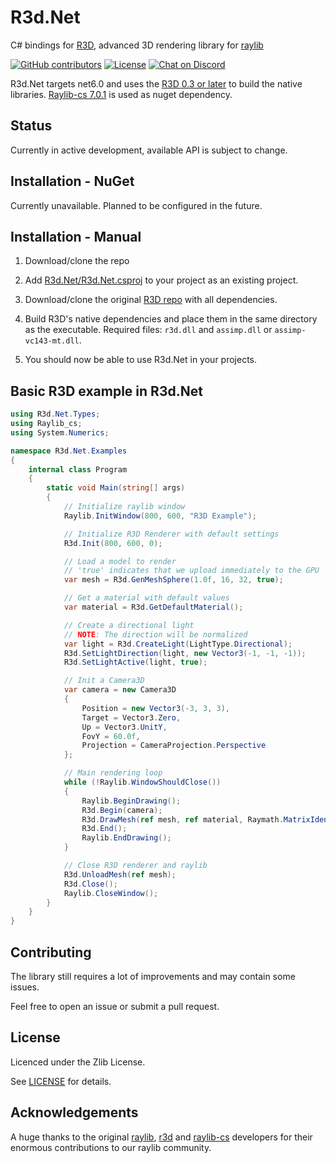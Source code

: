 # R3d.Net

C# bindings for [R3D](https://github.com/Bigfoot71/r3d), advanced 3D rendering library for [raylib](www.raylib.com)

[![GitHub contributors](https://img.shields.io/github/contributors/Kiriller12/R3d.Net)](https://github.com/Kiriller12/R3d.Net/graphs/contributors)
[![License](https://img.shields.io/badge/license-zlib%2Flibpng-blue.svg)](LICENSE)
[![Chat on Discord](https://img.shields.io/discord/426912293134270465.svg?logo=discord)](https://discord.gg/raylib)

R3d.Net targets net6.0 and uses the [R3D 0.3 or later](https://github.com/Bigfoot71/r3d) to build the native libraries. [Raylib-cs 7.0.1](https://github.com/raylib-cs/raylib-cs) is used as nuget dependency.

## Status

Currently in active development, available API is subject to change.

## Installation - NuGet

Currently unavailable. Planned to be configured in the future.

## Installation - Manual

1. Download/clone the repo

2. Add [R3d.Net/R3d.Net.csproj](R3d.Net/R3d.Net.csproj) to your project as an existing project.

3. Download/clone the original [R3D repo](https://github.com/Bigfoot71/r3d) with all dependencies.

4. Build R3D's native dependencies and place them in the same directory as the executable. Required files: `r3d.dll` and `assimp.dll` or `assimp-vc143-mt.dll`.

5. You should now be able to use R3d.Net in your projects.

## Basic R3D example in R3d.Net

```csharp
using R3d.Net.Types;
using Raylib_cs;
using System.Numerics;

namespace R3d.Net.Examples
{
    internal class Program
    {
        static void Main(string[] args)
        {
            // Initialize raylib window
            Raylib.InitWindow(800, 600, "R3D Example");

            // Initialize R3D Renderer with default settings
            R3d.Init(800, 600, 0);

            // Load a model to render
            // 'true' indicates that we upload immediately to the GPU
            var mesh = R3d.GenMeshSphere(1.0f, 16, 32, true);

            // Get a material with default values
            var material = R3d.GetDefaultMaterial();

            // Create a directional light
            // NOTE: The direction will be normalized
            var light = R3d.CreateLight(LightType.Directional);
            R3d.SetLightDirection(light, new Vector3(-1, -1, -1));
            R3d.SetLightActive(light, true);

            // Init a Camera3D
            var camera = new Camera3D
            {
                Position = new Vector3(-3, 3, 3),
                Target = Vector3.Zero,
                Up = Vector3.UnitY,
                FovY = 60.0f,
                Projection = CameraProjection.Perspective
            };

            // Main rendering loop
            while (!Raylib.WindowShouldClose())
            {
                Raylib.BeginDrawing();
                R3d.Begin(camera);
                R3d.DrawMesh(ref mesh, ref material, Raymath.MatrixIdentity());
                R3d.End();
                Raylib.EndDrawing();
            }

            // Close R3D renderer and raylib
            R3d.UnloadMesh(ref mesh);
            R3d.Close();
            Raylib.CloseWindow();
        }
    }
}

```

## Contributing

The library still requires a lot of improvements and may contain some issues.

Feel free to open an issue or submit a pull request.

## License

Licenced under the Zlib License. 

See [LICENSE](LICENSE) for details.

## Acknowledgements

A huge thanks to the original [raylib](www.raylib.com), [r3d](https://github.com/Bigfoot71/r3d) and [raylib-cs](https://github.com/raylib-cs/raylib-cs) developers for their enormous contributions to our raylib community.